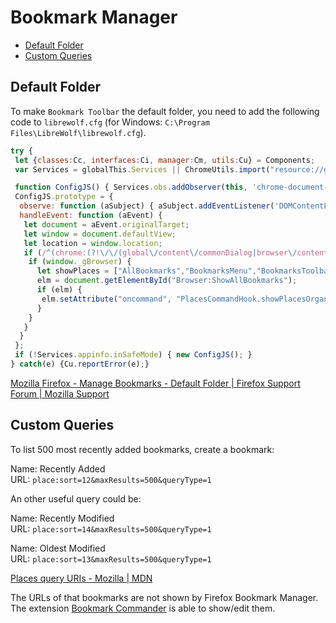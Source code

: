 # Bookmark Manager

- [Default Folder](#default-folder)
- [Custom Queries](#custom-queries)

## Default Folder

To make `Bookmark Toolbar` the default folder, you need to add the following code to `librewolf.cfg` (for Windows: `C:\Program Files\LibreWolf\librewolf.cfg`).

```js
try {
 let {classes:Cc, interfaces:Ci, manager:Cm, utils:Cu} = Components;
 var Services = globalThis.Services || ChromeUtils.import("resource://gre/modules/Services.jsm").Services;

 function ConfigJS() { Services.obs.addObserver(this, 'chrome-document-global-created', false); }
 ConfigJS.prototype = {
  observe: function (aSubject) { aSubject.addEventListener('DOMContentLoaded', this, {once: true}); },
  handleEvent: function (aEvent) {
   let document = aEvent.originalTarget;
   let window = document.defaultView;
   let location = window.location;
   if (/^(chrome:(?!\/\/(global\/content\/commonDialog|browser\/content\/webext-panels)\.x?html)|about:(?!blank))/i.test(location.href)) {
    if (window._gBrowser) {
      let showPlaces = ["AllBookmarks","BookmarksMenu","BookmarksToolbar","OtherBookmarks"][2];
      elm = document.getElementById("Browser:ShowAllBookmarks");
      if (elm) {
       elm.setAttribute("oncommand", "PlacesCommandHook.showPlacesOrganizer('"+showPlaces+"')");
      }
    }
   }
  }
 };
 if (!Services.appinfo.inSafeMode) { new ConfigJS(); }
} catch(e) {Cu.reportError(e);}
```

[Mozilla Firefox - Manage Bookmarks - Default Folder | Firefox Support Forum | Mozilla Support](https://support.mozilla.org/en-US/questions/1373437)


## Custom Queries

To list 500 most recently added bookmarks, create a bookmark:

Name: Recently Added  
URL: `place:sort=12&maxResults=500&queryType=1`  

An other useful query could be:

Name: Recently Modified  
URL: `place:sort=14&maxResults=500&queryType=1`

Name: Oldest Modified  
URL: `place:sort=13&maxResults=500&queryType=1`

[Places query URIs - Mozilla | MDN](https://developer.mozilla.org.cach3.com/en/Places_query_URIs)

The URLs of that bookmarks are not shown by Firefox Bookmark Manager. The extension [Bookmark Commander](https://addons.mozilla.org/en-US/firefox/addon/bookmarks-commander/) is able to show/edit them.
